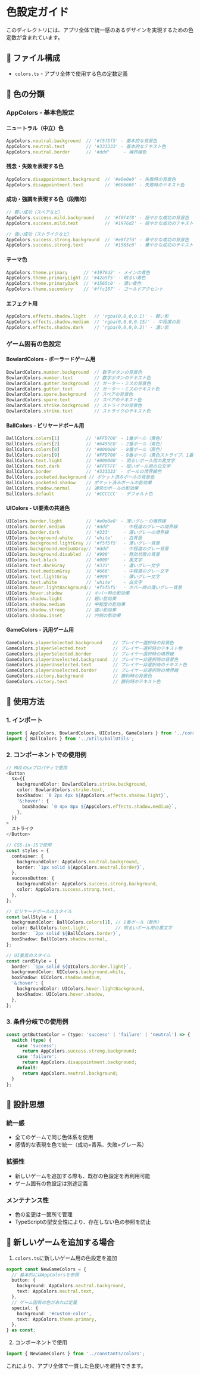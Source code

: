 # 色設定ガイド

このディレクトリには、アプリ全体で統一感のあるデザインを実現するための色定数が含まれています。

## 📁 ファイル構成

- `colors.ts` - アプリ全体で使用する色の定数定義

## 🎨 色の分類

### AppColors - 基本色設定

#### ニュートラル（中立）色
```typescript
AppColors.neutral.background  // '#f5f5f5' - 基本的な背景色
AppColors.neutral.text        // '#333333' - 基本的なテキスト色
AppColors.neutral.border      // '#ddd'     - 境界線色
```

#### 残念・失敗を表現する色
```typescript
AppColors.disappointment.background  // '#e0e0e0' - 失敗時の背景色
AppColors.disappointment.text        // '#666666' - 失敗時のテキスト色
```

#### 成功・強調を表現する色（段階的）
```typescript
// 軽い成功（スペアなど）
AppColors.success.mild.background    // '#f0f4f8' - 穏やかな成功の背景色
AppColors.success.mild.text          // '#1976d2' - 穏やかな成功のテキスト色

// 強い成功（ストライクなど）
AppColors.success.strong.background  // '#e8f2fd' - 華やかな成功の背景色
AppColors.success.strong.text        // '#1565c0' - 華やかな成功のテキスト色
```

#### テーマ色
```typescript
AppColors.theme.primary      // '#1976d2' - メインの青色
AppColors.theme.primaryLight // '#42a5f5' - 明るい青色
AppColors.theme.primaryDark  // '#1565c0' - 濃い青色
AppColors.theme.secondary    // '#ffc107' - ゴールドアクセント
```

#### エフェクト用
```typescript
AppColors.effects.shadow.light   // 'rgba(0,0,0,0.1)' - 軽い影
AppColors.effects.shadow.medium  // 'rgba(0,0,0,0.15)' - 中程度の影
AppColors.effects.shadow.dark    // 'rgba(0,0,0,0.2)' - 濃い影
```

### ゲーム固有の色設定

#### BowlardColors - ボーラードゲーム用
```typescript
BowlardColors.number.background  // 数字ボタンの背景色
BowlardColors.number.text        // 数字ボタンのテキスト色
BowlardColors.gutter.background  // ガーター・ミスの背景色
BowlardColors.gutter.text        // ガーター・ミスのテキスト色
BowlardColors.spare.background   // スペアの背景色
BowlardColors.spare.text         // スペアのテキスト色
BowlardColors.strike.background  // ストライクの背景色
BowlardColors.strike.text        // ストライクのテキスト色
```

#### BallColors - ビリヤードボール用
```typescript
BallColors.colors[1]          // '#FFD700' - 1番ボール（黄色）
BallColors.colors[2]          // '#6495ED' - 2番ボール（青色）
BallColors.colors[8]          // '#000000' - 8番ボール（黒色）
BallColors.colors[9]          // '#FFD700' - 9番ボール（黄色ストライプ、1番と同色）
BallColors.text.light         // '#000000' - 明るいボール用の黒文字
BallColors.text.dark          // '#FFFFFF' - 暗いボール用の白文字
BallColors.border             // '#333333' - ボールの境界線色
BallColors.pocketed.background // ポケット済みボールの背景色
BallColors.pocketed.shadow    // ポケット済みボールの影効果
BallColors.shadow.normal      // 通常のボールの影効果
BallColors.default            // '#CCCCCC' - デフォルト色
```

#### UIColors - UI要素の共通色
```typescript
UIColors.border.light         // '#e0e0e0' - 薄いグレーの境界線
UIColors.border.medium        // '#ddd'     - 中程度のグレーの境界線
UIColors.border.dark          // '#333'     - 濃いグレーの境界線
UIColors.background.white     // 'white'    - 白背景
UIColors.background.lightGray // '#f5f5f5'  - 薄いグレー背景
UIColors.background.mediumGray// '#ddd'     - 中程度のグレー背景
UIColors.background.disabled  // '#999'     - 無効状態の背景
UIColors.text.black           // '#000'     - 黒文字
UIColors.text.darkGray        // '#333'     - 濃いグレー文字
UIColors.text.mediumGray      // '#666'     - 中程度のグレー文字
UIColors.text.lightGray       // '#999'     - 薄いグレー文字
UIColors.text.white           // 'white'    - 白文字
UIColors.hover.lightBackground// '#f5f5f5'  - ホバー時の薄いグレー背景
UIColors.hover.shadow         // ホバー時の影効果
UIColors.shadow.light         // 軽い影効果
UIColors.shadow.medium        // 中程度の影効果
UIColors.shadow.strong        // 強い影効果
UIColors.shadow.inset         // 内側の影効果
```

#### GameColors - 汎用ゲーム用
```typescript
GameColors.playerSelected.background    // プレイヤー選択時の背景色
GameColors.playerSelected.text          // プレイヤー選択時のテキスト色
GameColors.playerSelected.border        // プレイヤー選択時の境界線
GameColors.playerUnselected.background  // プレイヤー非選択時の背景色
GameColors.playerUnselected.text        // プレイヤー非選択時のテキスト色
GameColors.playerUnselected.border      // プレイヤー非選択時の境界線
GameColors.victory.background           // 勝利時の背景色
GameColors.victory.text                 // 勝利時のテキスト色
```

## 🚀 使用方法

### 1. インポート
```typescript
import { AppColors, BowlardColors, UIColors, GameColors } from '../constants/colors';
import { BallColors } from '../utils/ballUtils';
```

### 2. コンポーネントでの使用例
```typescript
// MUIのsxプロパティで使用
<Button
  sx={{
    backgroundColor: BowlardColors.strike.background,
    color: BowlardColors.strike.text,
    boxShadow: `0 2px 4px ${AppColors.effects.shadow.light}`,
    '&:hover': {
      boxShadow: `0 4px 8px ${AppColors.effects.shadow.medium}`,
    },
  }}
>
  ストライク
</Button>

// CSS-in-JSで使用
const styles = {
  container: {
    backgroundColor: AppColors.neutral.background,
    border: `1px solid ${AppColors.neutral.border}`,
  },
  successButton: {
    backgroundColor: AppColors.success.strong.background,
    color: AppColors.success.strong.text,
  },
};

// ビリヤードボールのスタイル
const ballStyle = {
  backgroundColor: BallColors.colors[1], // 1番ボール（黄色）
  color: BallColors.text.light,          // 明るいボール用の黒文字
  border: `2px solid ${BallColors.border}`,
  boxShadow: BallColors.shadow.normal,
};

// UI要素のスタイル
const cardStyle = {
  border: `1px solid ${UIColors.border.light}`,
  backgroundColor: UIColors.background.white,
  boxShadow: UIColors.shadow.medium,
  '&:hover': {
    backgroundColor: UIColors.hover.lightBackground,
    boxShadow: UIColors.hover.shadow,
  },
};
```

### 3. 条件分岐での使用例
```typescript
const getButtonColor = (type: 'success' | 'failure' | 'neutral') => {
  switch (type) {
    case 'success':
      return AppColors.success.strong.background;
    case 'failure':
      return AppColors.disappointment.background;
    default:
      return AppColors.neutral.background;
  }
};
```

## 🎯 設計思想

### 統一感
- 全てのゲームで同じ色体系を使用
- 感情的な表現を色で統一（成功=青系、失敗=グレー系）

### 拡張性
- 新しいゲームを追加する際も、既存の色設定を再利用可能
- ゲーム固有の色設定は別途定義

### メンテナンス性
- 色の変更は一箇所で管理
- TypeScriptの型安全性により、存在しない色の参照を防止

## 📝 新しいゲームを追加する場合

1. `colors.ts`に新しいゲーム用の色設定を追加
```typescript
export const NewGameColors = {
  // 基本的にはAppColorsを参照
  button: {
    background: AppColors.neutral.background,
    text: AppColors.neutral.text,
  },
  // ゲーム固有の色があれば定義
  special: {
    background: '#custom-color',
    text: AppColors.theme.primary,
  },
} as const;
```

2. コンポーネントで使用
```typescript
import { NewGameColors } from '../constants/colors';
```

これにより、アプリ全体で一貫した色使いを維持できます。
